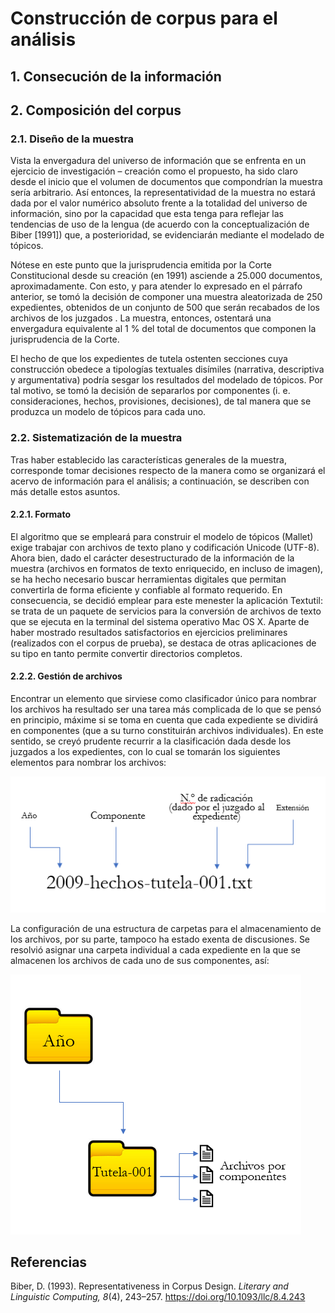 # Construcción de corpus para el análisis

## 1. Consecución de la información

## 2. Composición del corpus

### 2.1. Diseño de la muestra

Vista la envergadura del universo de información que se enfrenta en un ejercicio de investigación – creación como el propuesto, ha sido claro desde el inicio que el volumen de documentos que compondrían la muestra sería arbitrario. Así entonces, la representatividad de la muestra no estará dada por el valor numérico absoluto frente a la totalidad del universo de información, sino por la capacidad que esta tenga para reflejar las tendencias de uso de la lengua (de acuerdo con la conceptualización de Biber [1991]) que, a posterioridad, se evidenciarán mediante el modelado de tópicos.

Nótese en este punto que la jurisprudencia emitida por la Corte Constitucional desde su creación (en 1991) asciende a 25.000 documentos, aproximadamente. Con esto, y para atender lo expresado en el párrafo anterior, se tomó la decisión de componer una muestra aleatorizada de 250 expedientes, obtenidos de un conjunto de 500 que serán recabados de los archivos de los juzgados . La muestra, entonces, ostentará una envergadura equivalente al 1 % del total de documentos que componen la jurisprudencia de la Corte.

El hecho de que los expedientes de tutela ostenten secciones cuya construcción obedece a tipologías textuales disímiles (narrativa, descriptiva y argumentativa) podría sesgar los resultados del modelado de tópicos. Por tal motivo, se tomó la decisión de separarlos por componentes (i. e. consideraciones, hechos, provisiones, decisiones), de tal manera que se produzca un modelo de tópicos para cada uno.

### 2.2. Sistematización de la muestra

Tras haber establecido las características generales de la muestra, corresponde tomar decisiones respecto de la manera como se organizará el acervo de información para el análisis; a continuación, se describen con más detalle estos asuntos.

#### 2.2.1. Formato

El algoritmo que se empleará para construir el modelo de tópicos (Mallet) exige trabajar con archivos de texto plano y codificación Unicode (UTF-8). Ahora bien, dado el carácter desestructurado de la información de la muestra (archivos en formatos de texto enriquecido, en incluso de imagen), se ha hecho necesario buscar herramientas digitales que permitan convertirla de forma eficiente y confiable al formato requerido. En consecuencia, se decidió emplear para este menester la aplicación Textutil: se trata de un paquete de servicios para la conversión de archivos de texto que se ejecuta en la terminal del sistema operativo Mac OS X. Aparte de haber mostrado resultados satisfactorios en ejercicios preliminares (realizados con el corpus de prueba), se destaca de otras aplicaciones de su tipo en tanto permite convertir directorios completos.  

#### 2.2.2. Gestión de archivos

Encontrar un elemento que sirviese como clasificador único para nombrar los archivos ha resultado ser una tarea más complicada de lo que se pensó en principio, máxime si se toma en cuenta que cada expediente se dividirá en componentes (que a su turno constituirán archivos individuales). En este sentido, se creyó prudente recurrir a la clasificación dada desde los juzgados a los expedientes, con lo cual se tomarán los siguientes elementos para nombrar los archivos:

![nomenclatura-archivos](https://github.com/cmvaronc/lectura-distante-tutelas/blob/master/nomenclatura-archivos.png)
 
La configuración de una estructura de carpetas para el almacenamiento de los archivos, por su parte, tampoco ha estado exenta de discusiones. Se resolvió asignar una carpeta individual a cada expediente en la que se almacenen los archivos de cada uno de sus componentes, así:

![estructura-archivos](https://github.com/cmvaronc/lectura-distante-tutelas/blob/master/estructura-archivos.png)
 
## Referencias
Biber, D. (1993). Representativeness in Corpus Design. *Literary and Linguistic Computing, 8*(4), 243–257. https://doi.org/10.1093/llc/8.4.243

